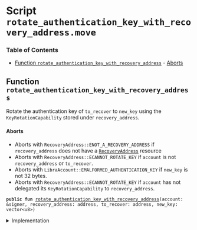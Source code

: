 
<a name="SCRIPT"></a>

# Script `rotate_authentication_key_with_recovery_address.move`

### Table of Contents

-  [Function `rotate_authentication_key_with_recovery_address`](#SCRIPT_rotate_authentication_key_with_recovery_address)
        -  [Aborts](#SCRIPT_@Aborts)



<a name="SCRIPT_rotate_authentication_key_with_recovery_address"></a>

## Function `rotate_authentication_key_with_recovery_address`

Rotate the authentication key of
<code>to_recover</code> to
<code>new_key</code> using the
<code>KeyRotationCapability</code>
stored under
<code>recovery_address</code>.


<a name="SCRIPT_@Aborts"></a>

#### Aborts

* Aborts with
<code>RecoveryAddress::ENOT_A_RECOVERY_ADDRESS</code> if
<code>recovery_address</code> does not have a
<code><a href="../../modules/doc/RecoveryAddress.md#0x1_RecoveryAddress">RecoveryAddress</a></code> resource
* Aborts with
<code>RecoveryAddress::ECANNOT_ROTATE_KEY</code> if
<code>account</code> is not
<code>recovery_address</code> or
<code>to_recover</code>.
* Aborts with
<code>LibraAccount::EMALFORMED_AUTHENTICATION_KEY</code> if
<code>new_key</code> is not 32 bytes.
* Aborts with
<code>RecoveryAddress::ECANNOT_ROTATE_KEY</code> if
<code>account</code> has not delegated its
<code>KeyRotationCapability</code> to
<code>recovery_address</code>.


<pre><code><b>public</b> <b>fun</b> <a href="#SCRIPT_rotate_authentication_key_with_recovery_address">rotate_authentication_key_with_recovery_address</a>(account: &signer, recovery_address: address, to_recover: address, new_key: vector&lt;u8&gt;)
</code></pre>



<details>
<summary>Implementation</summary>


<pre><code><b>fun</b> <a href="#SCRIPT_rotate_authentication_key_with_recovery_address">rotate_authentication_key_with_recovery_address</a>(
    account: &signer, recovery_address: address, to_recover: address, new_key: vector&lt;u8&gt;
) {
    <a href="../../modules/doc/RecoveryAddress.md#0x1_RecoveryAddress_rotate_authentication_key">RecoveryAddress::rotate_authentication_key</a>(account, recovery_address, to_recover, new_key)
}
</code></pre>



</details>
